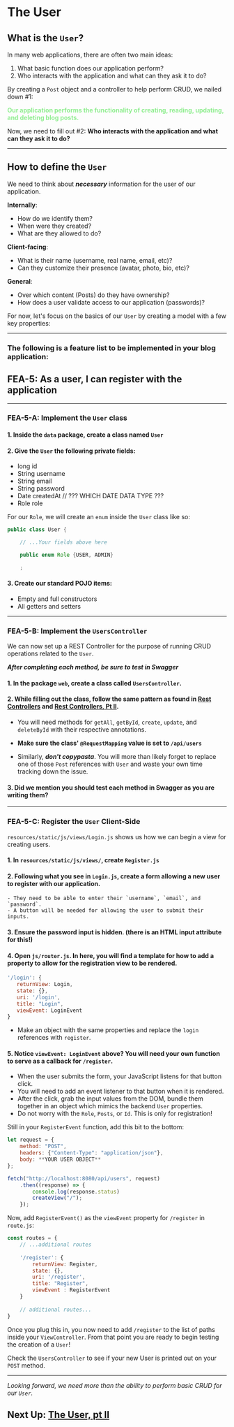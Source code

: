 # The User

## What is the `User`?

In many web applications, there are often two main ideas:

1. What basic function does our application perform?
2. Who interacts with the application and what can they ask it to do?

By creating a `Post` object and a controller to help perform CRUD, we nailed down #1:

<span style="color:lightgreen; font-weight:bold">
    Our application performs the functionality of 
    creating, reading, updating, and deleting blog posts.
</span>

Now, we need to fill out #2: **Who interacts with the application and what can they ask it to do?**

---

## How to define the `User`

We need to think about ***necessary*** information for the user of our application.

**Internally**:

- How do we identify them?
- When were they created?
- What are they allowed to do?

**Client-facing**:

- What is their name (username, real name, email, etc)?
- Can they customize their presence (avatar, photo, bio, etc)?

**General**:

- Over which content (Posts) do they have ownership?
- How does a user validate access to our application (passwords)?

For now, let's focus on the basics of our `User` by creating a model with a few key properties:

---

### The following is a feature list to be implemented in your blog application:

## FEA-5: As a user, I can register with the application

---

### FEA-5-A: Implement the `User` class

#### 1. Inside the `data` package, create a class named `User`


#### 2. Give the `User` the following private fields:

- long id
- String username
- String email
- String password
- Date createdAt // ??? WHICH DATE DATA TYPE ???
- Role role

For our `Role`, we will create an `enum` inside the `User` class like so:

```JAVA
public class User {

    // ...Your fields above here

    public enum Role {USER, ADMIN}

    ;
```

#### 3. Create our standard POJO items:

- Empty and full constructors
- All getters and setters

---

### FEA-5-B: Implement the `UsersController`

We can now set up a REST Controller for the purpose of running CRUD operations related to the `User`.

***After completing each method, be sure to test in Swagger***

#### 1. In the package `web`, create a class called `UsersController`.


#### 2. While filling out the class, follow the same pattern as found in [Rest Controllers](6-rest-controllers.md) and [Rest Controllers, Pt II](7-rest-controllers.md).
   
- You will need methods for `getAll`, `getById`, `create`, `update`, and `deleteById` with their respective annotations.


- **Make sure the class' `@RequestMapping` value is set to `/api/users`**
    

- Similarly, ***don't copypasta***. You will more than likely forget to replace one of those `Post` references
      with `User`
      and waste your own time tracking down the issue.


#### 3. Did we mention you should test each method in Swagger as you are writing them?

---

### FEA-5-C: Register the `User` Client-Side

`resources/static/js/views/Login.js`
shows us how we can begin a view for creating users.

#### 1. In `resources/static/js/views/`, create `Register.js`


#### 2. Following what you see in `Login.js`, create a form allowing a new user to register with our application.
    - They need to be able to enter their `username`, `email`, and `password`.
    - A button will be needed for allowing the user to submit their inputs.


#### 3. **Ensure the password input is hidden.** (there is an HTML input attribute for this!)


#### 4. Open `js/router.js`. In here, you will find a template for how to add a property to allow for the registration view to be rendered.

```JAVASCRIPT
'/login': {
   returnView: Login,
   state: {},
   uri: '/login',
   title: "Login",
   viewEvent: LoginEvent
}
```

- Make an object with the same properties and replace the `login` references with `register`.


#### 5. Notice `viewEvent: LoginEvent` above? You will need your own function to serve as a callback for `/register`.
 - When the user submits the form, your JavaScript listens for that button click.
 - You will need to add an event listener to that button when it is rendered.
 - After the click, grab the input values from the DOM, bundle them together in an object which mimics the
   backend `User` properties.
 - Do not worry with the `Role`, `Posts`, or `Id`. This is only for registration!

Still in your `RegisterEvent` function, add this bit to the bottom:

```JAVASCRIPT
let request = {
    method: "POST",
    headers: {"Content-Type": "application/json"},
    body: **YOUR USER OBJECT**
};

fetch("http://localhost:8080/api/users", request)
    .then((response) => {
        console.log(response.status)
        createView("/");
    });
```

Now, add `RegisterEvent()` as the `viewEvent` property for `/register` in `route.js`:

```JAVASCRIPT
const routes = {
    // ...additional routes
   
    '/register': {
        returnView: Register,
        state: {},
        uri: '/register',
        title: "Register",
        viewEvent : RegisterEvent
    }
    
    // additional routes...
}
```

Once you plug this in, you now need to add `/register` to the list of paths inside your `ViewController`. From that point you are ready to begin testing the creation of a `User`!

Check the `UsersController` to see if your new User is printed out on your `POST` method.

---


*Looking forward, we need more than the ability to perform basic CRUD for our `User`.*

## Next Up: [The User, pt II](8a-the-user-pt-2.md)

